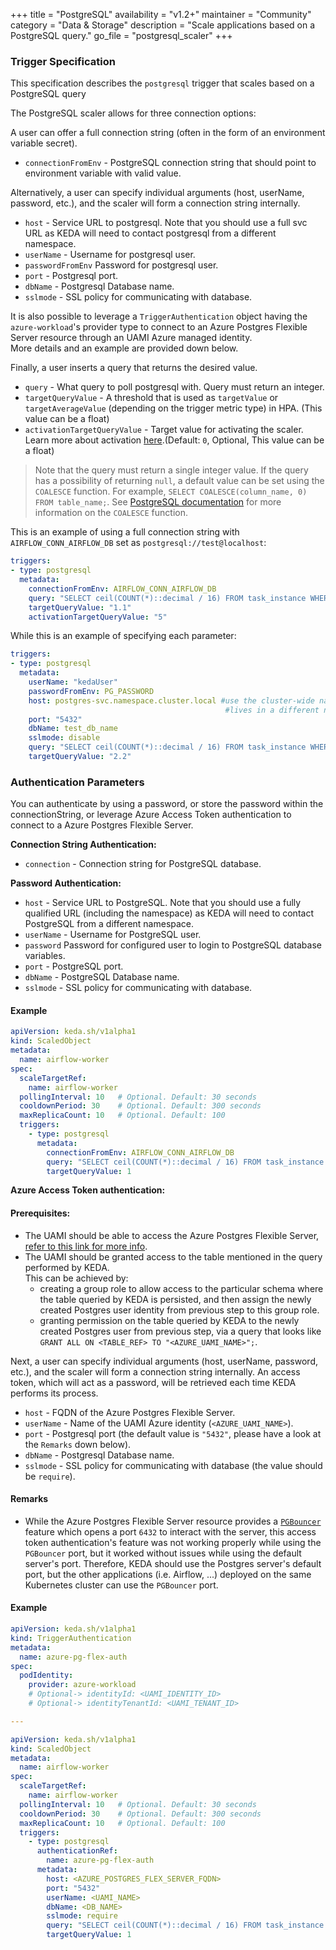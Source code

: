 +++
title = "PostgreSQL"
availability = "v1.2+"
maintainer = "Community"
category = "Data & Storage"
description = "Scale applications based on a PostgreSQL query."
go_file = "postgresql_scaler"
+++

### Trigger Specification

This specification describes the `postgresql` trigger that scales based on a PostgreSQL query

The PostgreSQL scaler allows for three connection options:

A user can offer a full connection string
(often in the form of an environment variable secret).

- `connectionFromEnv` - PostgreSQL connection string that should point to environment variable with valid value.

Alternatively, a user can specify individual
arguments (host, userName, password, etc.), and the scaler will form a connection string
internally.

- `host` - Service URL to postgresql. Note that you should use a full svc URL as KEDA will need to contact postgresql from a different namespace.
- `userName` - Username for postgresql user.
- `passwordFromEnv` Password for postgresql user.
- `port` - Postgresql port.
- `dbName` - Postgresql Database name.
- `sslmode` - SSL policy for communicating with database.

It is also possible to leverage a `TriggerAuthentication` object having the `azure-workload`'s provider type to connect to an Azure Postgres Flexible Server resource through an UAMI Azure managed identity.  
More details and an example are provided down below.

Finally, a user inserts a query that returns the desired value.

- `query` - What query to poll postgresql with. Query must return an integer.
- `targetQueryValue` - A threshold that is used as `targetValue` or `targetAverageValue` (depending on the trigger metric type) in HPA. (This value can be a float)
- `activationTargetQueryValue` - Target value for activating the scaler. Learn more about activation [here](./../concepts/scaling-deployments.md#activating-and-scaling-thresholds).(Default: `0`, Optional, This value can be a float)


> Note that the query must return a single integer value. If the query has a possibility of returning `null`, a default value can be set using the `COALESCE` function. For example, `SELECT COALESCE(column_name, 0) FROM table_name;`. See [PostgreSQL documentation](https://www.postgresql.org/docs/current/functions-conditional.html#FUNCTIONS-COALESCE-NVL-IFNULL) for more information on the `COALESCE` function.


This is an example of using a full connection string with `AIRFLOW_CONN_AIRFLOW_DB` set as `postgresql://test@localhost`:

```yaml
triggers:
- type: postgresql
  metadata:
    connectionFromEnv: AIRFLOW_CONN_AIRFLOW_DB
    query: "SELECT ceil(COUNT(*)::decimal / 16) FROM task_instance WHERE state='running' OR state='queued';"
    targetQueryValue: "1.1"
    activationTargetQueryValue: "5"
```

While this is an example of specifying each parameter:

```yaml
triggers:
- type: postgresql
  metadata:
    userName: "kedaUser"
    passwordFromEnv: PG_PASSWORD
    host: postgres-svc.namespace.cluster.local #use the cluster-wide namespace as KEDA
                                                #lives in a different namespace from your postgres
    port: "5432"
    dbName: test_db_name
    sslmode: disable
    query: "SELECT ceil(COUNT(*)::decimal / 16) FROM task_instance WHERE state='running' OR state='queued';"
    targetQueryValue: "2.2"
```

### Authentication Parameters

You can authenticate by using a password, or store the password within the connectionString, or leverage Azure Access Token authentication to connect to a Azure Postgres Flexible Server.

**Connection String Authentication:**

- `connection` - Connection string for PostgreSQL database.

**Password Authentication:**

- `host` - Service URL to PostgreSQL. Note that you should use a fully qualified URL (including the namespace) as KEDA will need to contact PostgreSQL from a different namespace.
- `userName` - Username for PostgreSQL user.
- `password` Password for configured user to login to PostgreSQL database variables.
- `port` - PostgreSQL port.
- `dbName` - PostgreSQL Database name.
- `sslmode` - SSL policy for communicating with database.

#### Example

```yaml
apiVersion: keda.sh/v1alpha1
kind: ScaledObject
metadata:
  name: airflow-worker
spec:
  scaleTargetRef:
    name: airflow-worker
  pollingInterval: 10   # Optional. Default: 30 seconds
  cooldownPeriod: 30    # Optional. Default: 300 seconds
  maxReplicaCount: 10   # Optional. Default: 100
  triggers:
    - type: postgresql
      metadata:
        connectionFromEnv: AIRFLOW_CONN_AIRFLOW_DB
        query: "SELECT ceil(COUNT(*)::decimal / 16) FROM task_instance WHERE state='running' OR state='queued';"
        targetQueryValue: 1
```

**Azure Access Token authentication:**

#### Prerequisites:
- The UAMI should be able to access the Azure Postgres Flexible Server, [refer to this link for more info](https://learn.microsoft.com/en-us/azure/postgresql/flexible-server/how-to-connect-with-managed-identity#create-an-azure-database-for-postgresql-flexible-server-user-for-your-managed-identity).
- The UAMI should be granted access to the table mentioned in the query performed by KEDA.  
This can be achieved by:
  - creating a group role to allow access to the particular schema where the table queried by KEDA is persisted, and then assign the newly created Postgres user identity from previous step to this group role.
  - granting permission on the table queried by KEDA to the newly created Postgres user from previous step, via a query that looks like  
  `GRANT ALL ON <TABLE_REF> TO "<AZURE_UAMI_NAME>";`.

Next, a user can specify individual arguments (host, userName, password, etc.), and the scaler will form a connection string internally. An access token, which will act as a password, will be retrieved each time KEDA performs its process.
  - `host` - FQDN of the Azure Postgres Flexible Server.
  - `userName` - Name of the UAMI Azure identity (`<AZURE_UAMI_NAME>`).
  - `port` - Postgresql port (the default value is `"5432"`, please have a look at the `Remarks` down below).
  - `dbName` - Postgresql Database name.
  - `sslmode` - SSL policy for communicating with database (the value should be `require`).


#### Remarks

- While the Azure Postgres Flexible Server resource provides a [`PGBouncer`](https://learn.microsoft.com/en-us/azure/postgresql/flexible-server/concepts-pgbouncer) feature which opens a port `6432` to interact with the server, this access token authentication's feature was not working properly while using the `PGBouncer` port, but it worked without issues while using the default server's port. Therefore, KEDA should use the Postgres server's default port, but the other applications (i.e. Airflow, ...) deployed on the same Kubernetes cluster can use the `PGBouncer` port.


#### Example

```yaml
apiVersion: keda.sh/v1alpha1
kind: TriggerAuthentication
metadata:
  name: azure-pg-flex-auth
spec:
  podIdentity:
    provider: azure-workload
    # Optional-> identityId: <UAMI_IDENTITY_ID>
    # Optional-> identityTenantId: <UAMI_TENANT_ID>

---

apiVersion: keda.sh/v1alpha1
kind: ScaledObject
metadata:
  name: airflow-worker
spec:
  scaleTargetRef:
    name: airflow-worker
  pollingInterval: 10   # Optional. Default: 30 seconds
  cooldownPeriod: 30    # Optional. Default: 300 seconds
  maxReplicaCount: 10   # Optional. Default: 100
  triggers:
    - type: postgresql
      authenticationRef:
        name: azure-pg-flex-auth
      metadata:
        host: <AZURE_POSTGRES_FLEX_SERVER_FQDN>
        port: "5432"
        userName: <UAMI_NAME>
        dbName: <DB_NAME>
        sslmode: require
        query: "SELECT ceil(COUNT(*)::decimal / 16) FROM task_instance WHERE state='running' OR state='queued';"
        targetQueryValue: 1
```